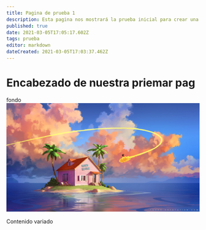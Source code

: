 ```yaml
---
title: Pagina de prueba 1
description: Esta pagina nos mostrará la prueba inicial para crear una wiki
published: true
date: 2021-03-05T17:05:17.602Z
tags: prueba
editor: markdown
dateCreated: 2021-03-05T17:03:37.462Z
---
```


# Encabezado de nuestra priemar pag

fondo
![kame-house.jpg](/img/kame-house.jpg)

Contenido variado




